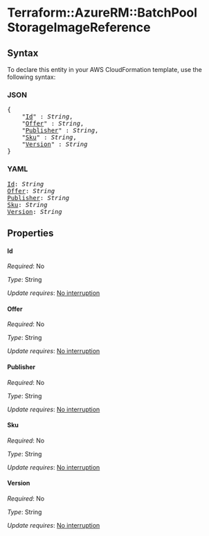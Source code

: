 # Terraform::AzureRM::BatchPool StorageImageReference

## Syntax

To declare this entity in your AWS CloudFormation template, use the following syntax:

### JSON

<pre>
{
    "<a href="#id" title="Id">Id</a>" : <i>String</i>,
    "<a href="#offer" title="Offer">Offer</a>" : <i>String</i>,
    "<a href="#publisher" title="Publisher">Publisher</a>" : <i>String</i>,
    "<a href="#sku" title="Sku">Sku</a>" : <i>String</i>,
    "<a href="#version" title="Version">Version</a>" : <i>String</i>
}
</pre>

### YAML

<pre>
<a href="#id" title="Id">Id</a>: <i>String</i>
<a href="#offer" title="Offer">Offer</a>: <i>String</i>
<a href="#publisher" title="Publisher">Publisher</a>: <i>String</i>
<a href="#sku" title="Sku">Sku</a>: <i>String</i>
<a href="#version" title="Version">Version</a>: <i>String</i>
</pre>

## Properties

#### Id

_Required_: No

_Type_: String

_Update requires_: [No interruption](https://docs.aws.amazon.com/AWSCloudFormation/latest/UserGuide/using-cfn-updating-stacks-update-behaviors.html#update-no-interrupt)

#### Offer

_Required_: No

_Type_: String

_Update requires_: [No interruption](https://docs.aws.amazon.com/AWSCloudFormation/latest/UserGuide/using-cfn-updating-stacks-update-behaviors.html#update-no-interrupt)

#### Publisher

_Required_: No

_Type_: String

_Update requires_: [No interruption](https://docs.aws.amazon.com/AWSCloudFormation/latest/UserGuide/using-cfn-updating-stacks-update-behaviors.html#update-no-interrupt)

#### Sku

_Required_: No

_Type_: String

_Update requires_: [No interruption](https://docs.aws.amazon.com/AWSCloudFormation/latest/UserGuide/using-cfn-updating-stacks-update-behaviors.html#update-no-interrupt)

#### Version

_Required_: No

_Type_: String

_Update requires_: [No interruption](https://docs.aws.amazon.com/AWSCloudFormation/latest/UserGuide/using-cfn-updating-stacks-update-behaviors.html#update-no-interrupt)

